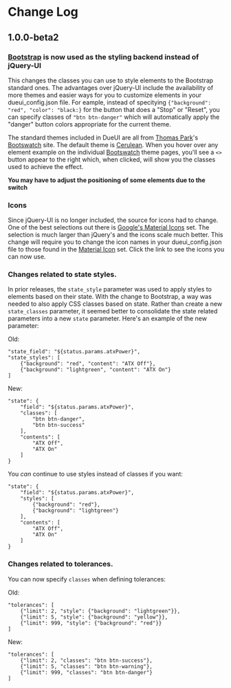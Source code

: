 # Change Log

## 1.0.0-beta2

### [Bootstrap](https://getbootstrap.com/) is now used as the styling backend instead of jQuery-UI

This changes the classes you can use to style elements to the Bootstrap standard
ones.  The advantages over jQuery-UI include the availability of more themes and
easier ways for you to customize elements in your dueui_config.json file.
For eample, instead of specitying `{"background": "red", "color": "black:}`
for the button that does a "Stop" or "Reset", you can specify classes of
`"btn btn-danger"` which will automatically apply the "danger" button colors
appropriate for the current theme.  

The standard themes included in DueUI are all from [Thomas Park](http://thomaspark.co/)'s
[Bootswatch](https://bootswatch.com/) site.  The default theme is [Cerulean](https://bootswatch.com/cerulean/).
When you hover over any element example on the individual
[Bootswatch](https://bootswatch.com/) theme pages, you'll see a `<>` button appear
to the right which, when clicked, will show you the classes used to achieve
the effect.

**You may have to adjust the positioning of some elements due to the switch**

### Icons

Since jQuery-UI is no longer included, the source for icons had to change.
One of the best selections out there is [Google's Material Icons](https://material.io/tools/icons/?style=baseline)
 set.  The selection is much larger than jQuery's and the icons scale much
better.  This change will require you to change the icon names in your
dueui_config.json file to those found in the [Material Icon](https://material.io/tools/icons/?style=baseline) set. 
Click the link to see the icons you can now use.

### Changes related to state styles.

In prior releases, the `state_style` parameter was used to apply styles to 
elements based on their state.  With the change to Bootstrap, a way was needed
to also apply CSS classes based on state.  Rather than create a new `state_classes`
parameter, it seemed better to consolidate the state related parameters into a
new `state` parameter.  Here's an example of the new parameter:

Old:
```
"state_field": "${status.params.atxPower}",
"state_styles": [
	{"background": "red", "content": "ATX Off"},
	{"background": "lightgreen", "content": "ATX On"}
]
```
New:
```
"state": {
	"field": "${status.params.atxPower}",
	"classes": [
		"btn btn-danger",
		"btn btn-success"
	],
	"contents": [
		"ATX Off",
		"ATX On"
	]
}
```
You _can_ continue to use styles instead of classes if you want:
```
"state": {
	"field": "${status.params.atxPower}",
	"styles": [
		{"background": "red"},
		{"background": "lightgreen"}
	],
	"contents": [
		"ATX Off",
		"ATX On"
	]
}
```

### Changes related to tolerances.

You can now specify `classes` when defining tolerances:

Old:
```
"tolerances": [
	{"limit": 2, "style": {"background": "lightgreen"}},
	{"limit": 5, "style": {"background": "yellow"}},
	{"limit": 999, "style": {"background": "red"}}
]
```
New:
```
"tolerances": [
	{"limit": 2, "classes": "btn btn-success"},
	{"limit": 5, "classes": "btn btn-warning"},
	{"limit": 999, "classes": "btn btn-danger"}
]
```

 




 
    

